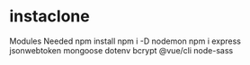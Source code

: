 # instaclone

Modules Needed
npm install
npm i -D nodemon
npm i express jsonwebtoken mongoose dotenv bcrypt @vue/cli node-sass
